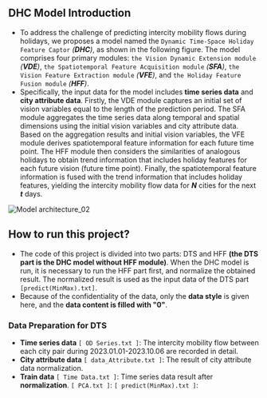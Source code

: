 ## DHC Model Introduction
- To address the challenge of predicting intercity mobility flows during holidays, we proposes a model named the `Dynamic Time-Space Holiday Feature Captor` *(**DHC**)*, as shown in the following figure. The model comprises four primary modules: `the Vision Dynamic Extension module` *(**VDE**)*, `the Spatiotemporal Feature Acquisition module` *(**SFA**)*, `the Vision Feature Extraction module` *(**VFE**)*, and `the Holiday Feature Fusion module` *(**HFF**)*.
- Specifically, the input data for the model includes **time series data** and **city attribute data**. Firstly, the VDE module captures an initial set of vision variables equal to the length of the prediction period. The SFA module aggregates the time series data along temporal and spatial dimensions using the initial vision variables and city attribute data. Based on the aggregation results and initial vision variables, the VFE module derives spatiotemporal feature information for each future time point. The HFF module then considers the similarities of analogous holidays to obtain trend information that includes holiday features for each future vision (future time point). Finally, the spatiotemporal feature information is fused with the trend information that includes holiday features, yielding the intercity mobility flow data for ***N*** cities for the next ***t*** days.

![Model architecture_02](https://github.com/user-attachments/assets/2970ac33-b3ec-45f1-a84b-760e02b179a8)

## How to run this project?
- The code of this project is divided into two parts: DTS and HFF **(the DTS part is the DHC model without HFF module)**. When the DHC model is run, it is necessary to run the HFF part first, and normalize the obtained result. The normalized result is used as the input data of the DTS part `[predict(MinMax).txt]`.
- Because of the confidentiality of the data, only the **data style** is given here, and the **data content is filled with "0"**.
### Data Preparation for DTS
- **Time series data** `[ OD Series.txt ]`: The intercity mobility flow between each city pair during 2023.01.01-2023.10.06 are recorded in detail.  
- **City attribute data** `[ data_Attribute.txt ]`: The result of city attribute data normalization.  
- **Train data** `[ Time Data.txt ]`: Time series data result after **normalization**.
`[ PCA.txt ]`: 
`[ predict(MinMax).txt ]`: 
